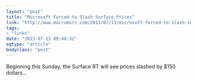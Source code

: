 ```yaml
---
layout: "post"
title: "Microsoft Forced to Slash Surface Prices"
link: "http://www.macrumors.com/2013/07/11/microsoft-forced-to-slash-surface-rt-prices-despite-vigorous-anti-ipad-ad-campaign/"
tags: 
- "links"
date: "2013-07-13 00:48:32"
ogtype: "article"
bodyclass: "post"
---
```


Beginning this Sunday, the Surface RT will see prices slashed by $150 dollars…